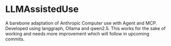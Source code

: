 # LLMAssistedUse
A barebone adaptation of Anthropic Computer use with Agent and MCP. Developed using langgraph, Ollama and qwen2.5. This works for the sake of working and needs more improvement which will follow in upcoming commits.
